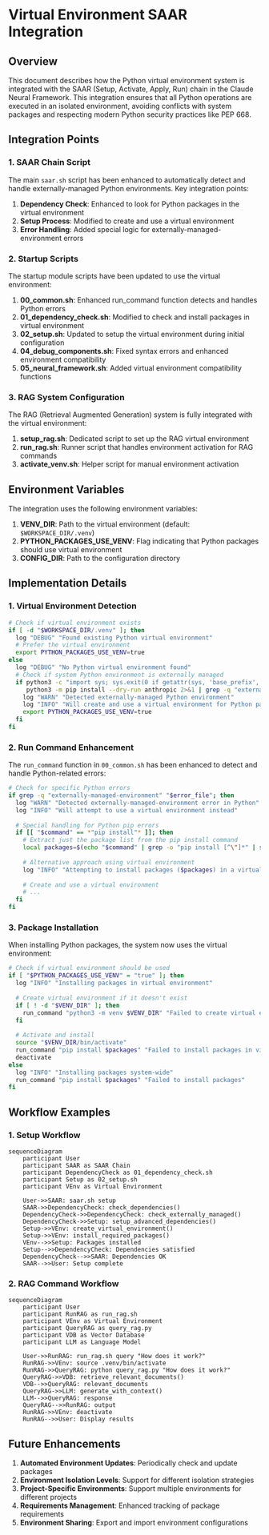 # Virtual Environment SAAR Integration

## Overview

This document describes how the Python virtual environment system is integrated with the SAAR (Setup, Activate, Apply, Run) chain in the Claude Neural Framework. This integration ensures that all Python operations are executed in an isolated environment, avoiding conflicts with system packages and respecting modern Python security practices like PEP 668.

## Integration Points

### 1. SAAR Chain Script

The main `saar.sh` script has been enhanced to automatically detect and handle externally-managed Python environments. Key integration points:

1. **Dependency Check**: Enhanced to look for Python packages in the virtual environment
2. **Setup Process**: Modified to create and use a virtual environment
3. **Error Handling**: Added special logic for externally-managed-environment errors

### 2. Startup Scripts

The startup module scripts have been updated to use the virtual environment:

1. **00_common.sh**: Enhanced run_command function detects and handles Python errors
2. **01_dependency_check.sh**: Modified to check and install packages in virtual environment
3. **02_setup.sh**: Updated to setup the virtual environment during initial configuration
4. **04_debug_components.sh**: Fixed syntax errors and enhanced environment compatibility
5. **05_neural_framework.sh**: Added virtual environment compatibility functions

### 3. RAG System Configuration

The RAG (Retrieval Augmented Generation) system is fully integrated with the virtual environment:

1. **setup_rag.sh**: Dedicated script to set up the RAG virtual environment
2. **run_rag.sh**: Runner script that handles environment activation for RAG commands
3. **activate_venv.sh**: Helper script for manual environment activation

## Environment Variables

The integration uses the following environment variables:

1. **VENV_DIR**: Path to the virtual environment (default: `$WORKSPACE_DIR/.venv`)
2. **PYTHON_PACKAGES_USE_VENV**: Flag indicating that Python packages should use virtual environment
3. **CONFIG_DIR**: Path to the configuration directory

## Implementation Details

### 1. Virtual Environment Detection

```bash
# Check if virtual environment exists
if [ -d "$WORKSPACE_DIR/.venv" ]; then
  log "DEBUG" "Found existing Python virtual environment"
  # Prefer the virtual environment
  export PYTHON_PACKAGES_USE_VENV=true
else
  log "DEBUG" "No Python virtual environment found"
  # Check if system Python environment is externally managed
  if python3 -c "import sys; sys.exit(0 if getattr(sys, 'base_prefix', None) == sys.prefix else 1)" &> /dev/null && \
     python3 -m pip install --dry-run anthropic 2>&1 | grep -q "externally-managed-environment"; then
    log "WARN" "Detected externally-managed Python environment"
    log "INFO" "Will create and use a virtual environment for Python packages"
    export PYTHON_PACKAGES_USE_VENV=true
  fi
fi
```

### 2. Run Command Enhancement

The `run_command` function in `00_common.sh` has been enhanced to detect and handle Python-related errors:

```bash
# Check for specific Python errors
if grep -q "externally-managed-environment" "$error_file"; then
  log "WARN" "Detected externally-managed-environment error in Python"
  log "INFO" "Will attempt to use a virtual environment instead"
  
  # Special handling for Python pip errors
  if [[ "$command" == *"pip install"* ]]; then
    # Extract just the package list from the pip install command
    local packages=$(echo "$command" | grep -o "pip install [^\"]*" | sed 's/pip install //')
    
    # Alternative approach using virtual environment
    log "INFO" "Attempting to install packages ($packages) in a virtual environment"
    
    # Create and use a virtual environment
    # ...
  fi
fi
```

### 3. Package Installation

When installing Python packages, the system now uses the virtual environment:

```bash
# Check if virtual environment should be used
if [ "$PYTHON_PACKAGES_USE_VENV" = "true" ]; then
  log "INFO" "Installing packages in virtual environment"
  
  # Create virtual environment if it doesn't exist
  if [ ! -d "$VENV_DIR" ]; then
    run_command "python3 -m venv $VENV_DIR" "Failed to create virtual environment"
  fi
  
  # Activate and install
  source "$VENV_DIR/bin/activate"
  run_command "pip install $packages" "Failed to install packages in virtual environment"
  deactivate
else
  log "INFO" "Installing packages system-wide"
  run_command "pip install $packages" "Failed to install packages"
fi
```

## Workflow Examples

### 1. Setup Workflow

```mermaid
sequenceDiagram
    participant User
    participant SAAR as SAAR Chain
    participant DependencyCheck as 01_dependency_check.sh
    participant Setup as 02_setup.sh
    participant VEnv as Virtual Environment

    User->>SAAR: saar.sh setup
    SAAR->>DependencyCheck: check_dependencies()
    DependencyCheck->>DependencyCheck: check_externally_managed()
    DependencyCheck->>Setup: setup_advanced_dependencies()
    Setup->>VEnv: create_virtual_environment()
    Setup->>VEnv: install_required_packages()
    VEnv-->>Setup: Packages installed
    Setup-->>DependencyCheck: Dependencies satisfied
    DependencyCheck-->>SAAR: Dependencies OK
    SAAR-->>User: Setup complete
```

### 2. RAG Command Workflow

```mermaid
sequenceDiagram
    participant User
    participant RunRAG as run_rag.sh
    participant VEnv as Virtual Environment
    participant QueryRAG as query_rag.py
    participant VDB as Vector Database
    participant LLM as Language Model

    User->>RunRAG: run_rag.sh query "How does it work?"
    RunRAG->>VEnv: source .venv/bin/activate
    RunRAG->>QueryRAG: python query_rag.py "How does it work?"
    QueryRAG->>VDB: retrieve_relevant_documents()
    VDB-->>QueryRAG: relevant_documents
    QueryRAG->>LLM: generate_with_context()
    LLM-->>QueryRAG: response
    QueryRAG-->>RunRAG: output
    RunRAG->>VEnv: deactivate
    RunRAG-->>User: Display results
```

## Future Enhancements

1. **Automated Environment Updates**: Periodically check and update packages
2. **Environment Isolation Levels**: Support for different isolation strategies
3. **Project-Specific Environments**: Support multiple environments for different projects
4. **Requirements Management**: Enhanced tracking of package requirements
5. **Environment Sharing**: Export and import environment configurations